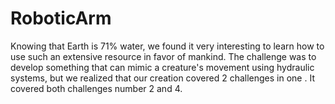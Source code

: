 # RoboticArm
 Knowing that Earth is 71% water, we found it very interesting to learn how to use such an extensive resource in favor of mankind. The challenge was to develop something that can mimic a creature's movement using hydraulic systems, but we realized that our creation covered 2 challenges in one . It covered both challenges number 2 and 4. 
